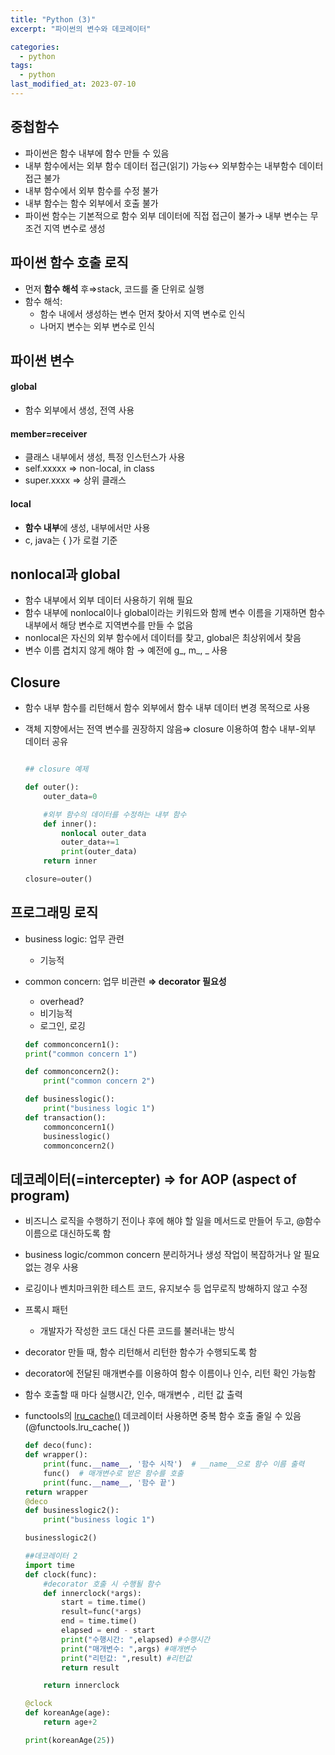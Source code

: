 ```yaml
---
title: "Python (3)"
excerpt: "파이썬의 변수와 데코레이터"

categories:
  - python
tags:
  - python
last_modified_at: 2023-07-10
---
```


## **중첩함수** ##

- 파이썬은 함수 내부에 함수 만들 수 있음
- 내부 함수에서는 외부 함수 데이터 접근(읽기) 가능↔ 외부함수는 내부함수 데이터 접근 불가
- 내부 함수에서 외부 함수를 수정 불가
- 내부 함수는 함수 외부에서 호출 불가
- 파이썬 함수는 기본적으로 함수 외부 데이터에 직접 접근이 불가→ 내부 변수는 무조건 지역 변수로 생성

## **파이썬 함수 호출 로직** ##

- 먼저 **함수 해석** 후⇒stack, 코드를 줄 단위로 실행
- 함수 해석:
    - 함수 내에서 생성하는 변수 먼저 찾아서 지역 변수로 인식
    - 나머지 변수는 외부 변수로 인식


## **파이썬 변수** ##

#### global ####
- 함수 외부에서 생성, 전역 사용
    
#### member=receiver ####
- 클래스 내부에서 생성, 특정 인스턴스가 사용
- self.xxxxx ⇒ non-local, in class
- super.xxxx ⇒ 상위 클래스
    
#### local ####
- **함수 내부**에 생성, 내부에서만 사용
- c, java는 { }가 로컬 기준

## nonlocal과 global ##

- 함수 내부에서 외부 데이터 사용하기 위해 필요
- 함수 내부에 nonlocal이나 global이라는 키워드와 함께 변수 이름을 기재하면 함수 내부에서 해당 변수로 지역변수를 만들 수 없음
- nonlocal은 자신의 외부 함수에서 데이터를 찾고, global은 최상위에서 찾음
- 변수 이름 겹치지 않게 해야 함 → 예전에 g_, m_, _ 사용


## **Closure** ##

- 함수 내부 함수를 리턴해서 함수 외부에서 함수 내부 데이터 변경 목적으로 사용
- 객체 지향에서는 전역 변수를 권장하지 않음⇒ closure 이용하여 함수 내부-외부 데이터 공유

    ```python

    ## closure 예제

    def outer():
        outer_data=0

        #외부 함수의 데이터를 수정하는 내부 함수
        def inner():
            nonlocal outer_data
            outer_data+=1
            print(outer_data)
        return inner

    closure=outer()

    ```

## **프로그래밍 로직** ##

- business logic: 업무 관련
    - 기능적
- common concern: 업무 비관련  **⇒ decorator 필요성**
    - overhead?
    - 비기능적
    - 로그인, 로깅

    ```python
    def commonconcern1():
    print("common concern 1")

    def commonconcern2():
        print("common concern 2")

    def businesslogic():
        print("business logic 1")
    def transaction():
        commonconcern1()
        businesslogic()
        commonconcern2()
    
    ```

## **데코레이터(=intercepter) ⇒ for AOP (aspect of program)** ##

- 비즈니스 로직을 수행하기 전이나 후에 해야 할 일을 메서드로 만들어 두고, @함수이름으로 대신하도록 함
- business logic/common concern 분리하거나 생성 작업이 복잡하거나 알 필요 없는 경우 사용
- 로깅이나 벤치마크위한 테스트 코드, 유지보수 등  업무로직 방해하지 않고 수정
- 프록시 패턴
    - 개발자가 작성한 코드 대신 다른 코드를 불러내는 방식
- decorator 만들 때, 함수 리턴해서 리턴한 함수가 수행되도록 함
- decorator에 전달된 매개변수를 이용하여 함수 이름이나 인수, 리턴 확인 가능함
- 함수 호출할 때 마다 실행시간, 인수, 매개변수 , 리턴 값 출력
- functools의 [lru_cache()](https://velog.io/@ddyy094/LRULeast-Recently-Used-%EC%95%8C%EA%B3%A0%EB%A6%AC%EC%A6%98-%EC%9D%B4%EB%9E%80) 데코레이터 사용하면 중복 함수 호출 줄일 수 있음 (@functools.lru_cache( ))

    ```python
    def deco(func):
    def wrapper():
        print(func.__name__, '함수 시작')  # __name__으로 함수 이름 출력
        func()  # 매개변수로 받은 함수를 호출
        print(func.__name__, '함수 끝')
    return wrapper
    @deco
    def businesslogic2():
        print("business logic 1")

    businesslogic2()

    ```

    ```python
    ##데코레이터 2
    import time
    def clock(func):
        #decorator 호출 시 수행될 함수
        def innerclock(*args):
            start = time.time()
            result=func(*args)
            end = time.time()
            elapsed = end - start
            print("수행시간: ",elapsed) #수행시간
            print("매개변수: ",args) #매개변수
            print("리턴값: ",result) #리턴값
            return result

        return innerclock

    @clock
    def koreanAge(age):
        return age+2

    print(koreanAge(25))

    ```